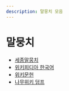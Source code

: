 ```yaml
---
description: 말뭉치 모음
---
```


# 말뭉치

* [세종말뭉치](sejong.md)
* [위키피디아 한국어](wikipedia.md)
* [위키문헌](wiki.md)
* [나무위키 덤프](namuwiki.md)



